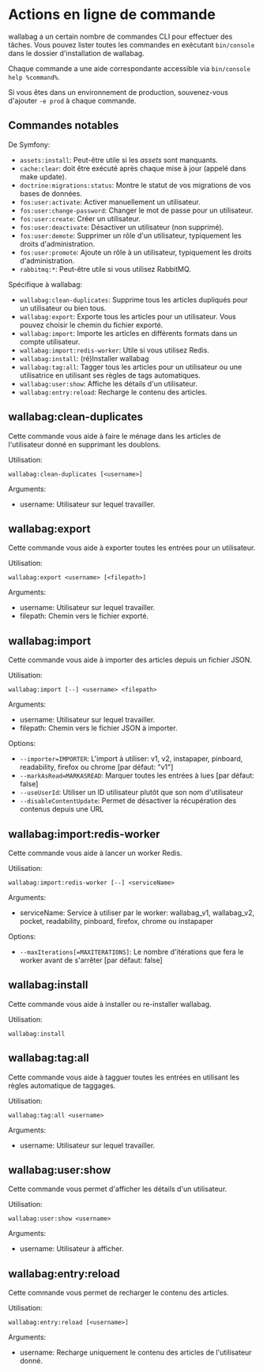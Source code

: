 # Actions en ligne de commande

wallabag a un certain nombre de commandes CLI pour effectuer des tâches.
Vous pouvez lister toutes les commandes en exécutant `bin/console` dans le
dossier d'installation de wallabag.

Chaque commande a une aide correspondante accessible via
`bin/console help %command%`.

<div class="admonition note">

Si vous êtes dans un environnement de production, souvenez-vous
d'ajouter `-e prod` à chaque commande.

</div>

Commandes notables
------------------

De Symfony:

-   `assets:install`: Peut-être utile si les *assets* sont manquants.
-   `cache:clear`: doit être exécuté après chaque mise à jour (appelé dans make update).
-   `doctrine:migrations:status`: Montre le statut de vos migrations de vos bases de données.
-   `fos:user:activate`: Activer manuellement un utilisateur.
-   `fos:user:change-password`: Changer le mot de passe pour un utilisateur.
-   `fos:user:create`: Créer un utilisateur.
-   `fos:user:deactivate`: Désactiver un utilisateur (non supprimé).
-   `fos:user:demote`: Supprimer un rôle d'un utilisateur, typiquement les droits d'administration.
-   `fos:user:promote`: Ajoute un rôle à un utilisateur, typiquement les droits d'administration.
-   `rabbitmq:*`: Peut-être utile si vous utilisez RabbitMQ.

Spécifique à wallabag:

- `wallabag:clean-duplicates`: Supprime tous les articles dupliqués pour un utilisateur ou bien tous.
- `wallabag:export`: Exporte tous les articles pour un utilisateur. Vous pouvez choisir le chemin du fichier exporté.
- `wallabag:import`: Importe les articles en différents formats dans un compte utilisateur.
- `wallabag:import:redis-worker`: Utile si vous utilisez Redis.
- `wallabag:install`: (ré)Installer wallabag
- `wallabag:tag:all`: Tagger tous les articles pour un utilisateur ou une utilisatrice en utilisant ses règles de tags automatiques.
- `wallabag:user:show`: Affiche les détails d'un utilisateur.
- `wallabag:entry:reload`: Recharge le contenu des articles.

wallabag:clean-duplicates
-------------------------

Cette commande vous aide à faire le ménage dans les articles de l'utilisateur donné en supprimant les doublons.

Utilisation:

```
wallabag:clean-duplicates [<username>]
```

Arguments:

 - username: Utilisateur sur lequel travailler.


wallabag:export
---------------

Cette commande vous aide à exporter toutes les entrées pour un utilisateur.

Utilisation:

```
wallabag:export <username> [<filepath>]
```

Arguments:

 - username: Utilisateur sur lequel travailler.
 - filepath: Chemin vers le fichier exporté.


wallabag:import
---------------

Cette commande vous aide à importer des articles depuis un fichier JSON.

Utilisation:

```
wallabag:import [--] <username> <filepath>
```

Arguments:

 - username: Utilisateur sur lequel travailler.
 - filepath: Chemin vers le fichier JSON à importer.

Options:

 - `--importer=IMPORTER`: L'import à utiliser: v1, v2, instapaper, pinboard, readability, firefox ou chrome [par défaut: "v1"]
 - `--markAsRead=MARKASREAD`: Marquer toutes les entrées à lues [par défaut: false]
 - `--useUserId`: Utiliser un ID utilisateur plutôt que son nom d'utilisateur
 - `--disableContentUpdate`: Permet de désactiver la récupération des contenus depuis une URL


wallabag:import:redis-worker
----------------------------

Cette commande vous aide à lancer un worker Redis.

Utilisation:

```
wallabag:import:redis-worker [--] <serviceName>
```

Arguments:

 - serviceName: Service à utiliser par le worker: wallabag_v1, wallabag_v2, pocket, readability, pinboard, firefox, chrome ou instapaper

Options:

 - `--maxIterations[=MAXITERATIONS]`: Le nombre d'itérations que fera le worker avant de s'arrêter [par défaut: false]


wallabag:install
----------------

Cette commande vous aide à installer ou re-installer wallabag.

Utilisation:

```
wallabag:install
```


wallabag:tag:all
----------------

Cette commande vous aide à tagguer toutes les entrées en utilisant les règles automatique de taggages.

Utilisation:

```
wallabag:tag:all <username>
```

Arguments:
 - username: Utilisateur sur lequel travailler.


wallabag:user:show
------------------

Cette commande vous permet d'afficher les détails d'un utilisateur.

Utilisation:

```
wallabag:user:show <username>
```

Arguments:
 - username: Utilisateur à afficher.
 

wallabag:entry:reload
---------------------

Cette commande vous permet de recharger le contenu des articles.

Utilisation:

```
wallabag:entry:reload [<username>]
```

Arguments:
 - username: Recharge uniquement le contenu des articles de l'utilisateur donné.
